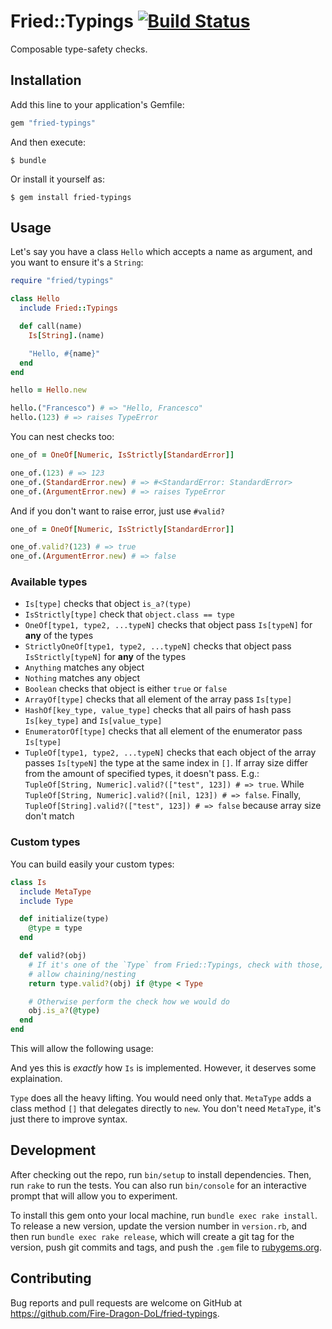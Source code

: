 # Fried::Typings [![Build Status][test-badge]][test-link]

Composable type-safety checks.

## Installation

Add this line to your application's Gemfile:

```ruby
gem "fried-typings"
```

And then execute:

    $ bundle

Or install it yourself as:

    $ gem install fried-typings

## Usage

Let's say you have a class `Hello` which accepts a name as argument, and you
want to ensure it's a `String`:

```ruby
require "fried/typings"

class Hello
  include Fried::Typings

  def call(name)
    Is[String].(name)

    "Hello, #{name}"
  end
end

hello = Hello.new

hello.("Francesco") # => "Hello, Francesco"
hello.(123) # => raises TypeError
```

You can nest checks too:

```ruby
one_of = OneOf[Numeric, IsStrictly[StandardError]]

one_of.(123) # => 123
one_of.(StandardError.new) # => #<StandardError: StandardError>
one_of.(ArgumentError.new) # => raises TypeError
```

And if you don't want to raise error, just use `#valid?`

```ruby
one_of = OneOf[Numeric, IsStrictly[StandardError]]

one_of.valid?(123) # => true
one_of.(ArgumentError.new) # => false
```

### Available types

- `Is[type]` checks that object `is_a?(type)`
- `IsStrictly[type]` check that `object.class == type`
- `OneOf[type1, type2, ...typeN]` checks that object pass `Is[typeN]` for
  **any** of the types
- `StrictlyOneOf[type1, type2, ...typeN]` checks that object pass
  `IsStrictly[typeN]` for **any** of the types
- `Anything` matches any object
- `Nothing` matches any object
- `Boolean` checks that object is either `true` or `false`
- `ArrayOf[type]` checks that all element of the array pass `Is[type]`
- `HashOf[key_type, value_type]` checks that all pairs of hash pass
  `Is[key_type]` and `Is[value_type]`
- `EnumeratorOf[type]` checks that all element of the enumerator pass
  `Is[type]`
- `TupleOf[type1, type2, ...typeN]` checks that each object of the array
  passes `Is[typeN]` the type at the same index in `[]`. If array size differ
  from the amount of specified types, it doesn't pass. E.g.:
  `TupleOf[String, Numeric].valid?(["test", 123]) # => true`. While
  `TupleOf[String, Numeric].valid?([nil, 123]) # => false`. Finally,
  `TupleOf[String].valid?(["test", 123]) # => false` because array size don't
  match

### Custom types

You can build easily your custom types:

```ruby
class Is
  include MetaType
  include Type

  def initialize(type)
    @type = type
  end

  def valid?(obj)
    # If it's one of the `Type` from Fried::Typings, check with those, to
    # allow chaining/nesting
    return type.valid?(obj) if @type < Type

    # Otherwise perform the check how we would do
    obj.is_a?(@type)
  end
end
```

This will allow the following usage:

And yes this is _exactly_ how `Is` is implemented. However, it deserves some
explaination.

`Type` does all the heavy lifting. You would need only that. `MetaType` adds
a class method `[]` that delegates directly to `new`.
You don't need `MetaType`, it's just there to improve syntax.

## Development

After checking out the repo, run `bin/setup` to install dependencies. Then, run `rake` to run the tests. You can also run `bin/console` for an interactive prompt that will allow you to experiment.

To install this gem onto your local machine, run `bundle exec rake install`. To release a new version, update the version number in `version.rb`, and then run `bundle exec rake release`, which will create a git tag for the version, push git commits and tags, and push the `.gem` file to [rubygems.org](https://rubygems.org).

## Contributing

Bug reports and pull requests are welcome on GitHub at https://github.com/Fire-Dragon-DoL/fried-typings.

[test-badge]: https://travis-ci.org/Fire-Dragon-DoL/fried-typings.svg?branch=master
[test-link]: https://travis-ci.org/Fire-Dragon-DoL/fried-typings
